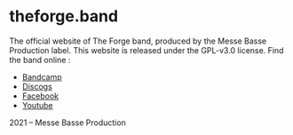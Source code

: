 # theforge.band

The official website of The Forge band, produced by the Messe Basse Production label. This website is released under the GPL-v3.0 license. Find the band online :

- [Bandcamp](https://theforgeband.bandcamp.com/)
- [Discogs](https://www.discogs.com/artist/8570763-The-Forge-2)
- [Facebook](https://www.facebook.com/theforgebandfr)
- [Youtube](https://www.youtube.com/channel/UCKMz2XoRcvj-UL9ZvOu3fiQ)

2021 – Messe Basse Production
